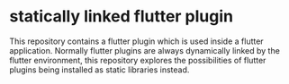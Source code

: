 # statically linked flutter plugin
This repository contains a flutter plugin which is used inside a flutter application. 
Normally flutter plugins are always dynamically linked by the flutter environment, this repository explores the possibilities of flutter plugins being installed as static libraries instead.
